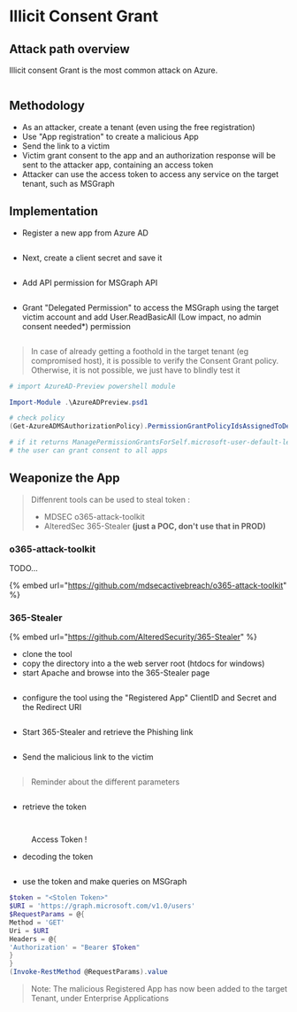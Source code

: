 # Illicit Consent Grant

## Attack path overview

Illicit consent Grant is the most common attack on Azure.

<figure><img src="../../../../../.gitbook/assets/image (11).png" alt=""><figcaption></figcaption></figure>

## Methodology

* As an attacker, create a tenant (even using the free registration)
* &#x20;Use "App registration" to create a malicious App
* Send the link to a victim
* Victim grant consent to the app and an authorization response will be sent to the attacker app, containing an access token
* Attacker can use the access token to access any service on the target tenant, such as MSGraph

## Implementation

* Register a new app from Azure AD

<figure><img src="../../../../../.gitbook/assets/image (21).png" alt=""><figcaption></figcaption></figure>

* Next, create a client secret and save it

<figure><img src="../../../../../.gitbook/assets/image (19).png" alt=""><figcaption></figcaption></figure>

* Add API permission for MSGraph API

<figure><img src="../../../../../.gitbook/assets/image (18).png" alt=""><figcaption></figcaption></figure>

* Grant "Delegated Permission" to access the MSGraph using the target victim account and add User.ReadBasicAll (Low impact, no admin consent needed\*) permission

<figure><img src="../../../../../.gitbook/assets/image (38).png" alt=""><figcaption></figcaption></figure>

> In case of already getting a foothold in the target tenant (eg compromised host), it is possible to verify the Consent Grant policy. Otherwise, it is not possible, we just have to blindly test it&#x20;

```powershell
# import AzureAD-Preview powershell module

Import-Module .\AzureADPreview.psd1

# check policy
(Get-AzureADMSAuthorizationPolicy).PermissionGrantPolicyIdsAssignedToDefaultUserRole

# if it returns ManagePermissionGrantsForSelf.microsoft-user-default-legacy, it means tha
# the user can grant consent to all apps
```

## Weaponize the App

> Diffenrent tools can be used to steal token :&#x20;
>
> * MDSEC o365-attack-toolkit
> * AlteredSec 365-Stealer **(just a POC, don't use that in PROD)**
>
>

### o365-attack-toolkit

TODO...

{% embed url="https://github.com/mdsecactivebreach/o365-attack-toolkit" %}

### 365-Stealer

{% embed url="https://github.com/AlteredSecurity/365-Stealer" %}

* clone the tool
* copy the directory into a the web server root (htdocs for windows)
* start Apache and browse into the 365-Stealer page

<figure><img src="../../../../../.gitbook/assets/image (31).png" alt=""><figcaption></figcaption></figure>

* configure the tool using the "Registered App" ClientID and Secret and the Redirect URI

<figure><img src="../../../../../.gitbook/assets/image (41).png" alt=""><figcaption></figcaption></figure>

* Start 365-Stealer and retrieve the Phishing link

<figure><img src="../../../../../.gitbook/assets/image (25).png" alt=""><figcaption></figcaption></figure>

* Send the malicious link to the victim

<figure><img src="../../../../../.gitbook/assets/image (43).png" alt=""><figcaption></figcaption></figure>

> Reminder about the different parameters

<figure><img src="../../../../../.gitbook/assets/image (16).png" alt=""><figcaption></figcaption></figure>

* retrieve the token

<figure><img src="../../../../../.gitbook/assets/image (12).png" alt=""><figcaption></figcaption></figure>

<figure><img src="../../../../../.gitbook/assets/image (15).png" alt=""><figcaption><p>Access Token !</p></figcaption></figure>

* decoding the token

<figure><img src="../../../../../.gitbook/assets/image (36).png" alt=""><figcaption></figcaption></figure>

* use the token and make queries on MSGraph

```powershell
$token = "<Stolen Token>"
$URI = 'https://graph.microsoft.com/v1.0/users'
$RequestParams = @{
Method = 'GET'
Uri = $URI
Headers = @{
'Authorization' = "Bearer $Token"
}
}
(Invoke-RestMethod @RequestParams).value
```

> Note: The malicious Registered App has now been added to the target Tenant, under Enterprise Applications
>
>

<figure><img src="../../../../../.gitbook/assets/image (45).png" alt=""><figcaption></figcaption></figure>
